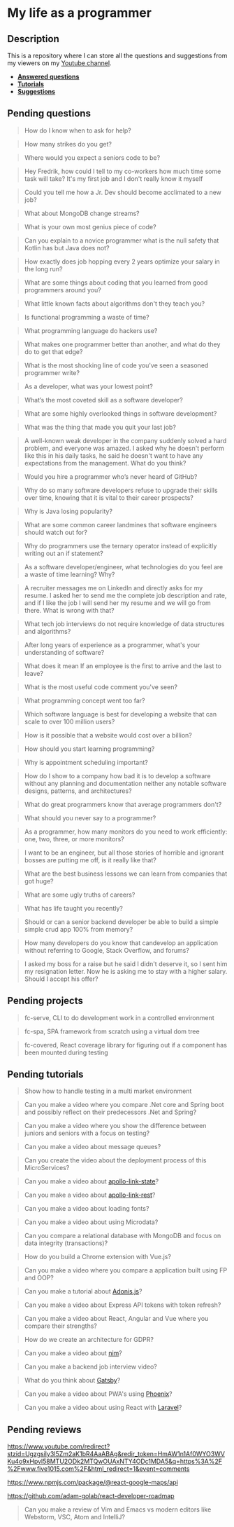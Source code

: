 # My life as a programmer

## Description

This is a repository where I can store all the 
questions and suggestions from my viewers on my [Youtube channel](https://www.youtube.com/user/Fidde12345).

* **[Answered questions](https://www.youtube.com/playlist?list=PLBAZWBMYeVYjXogYQDd1rwVI0c5YoioqU)**
* **[Tutorials](./tutorials.md)**
* **[Suggestions](./suggestions.md)**

## Pending questions

> How do I know when to ask for help?

> How many strikes do you get?

> Where would you expect a seniors code to be?

> Hey Fredrik, how could I tell to my co-workers how much time some task will take? It's my first job and I don't really know it myself

> Could you tell me how a Jr. Dev should become acclimated to a new job?

> What about MongoDB change streams?

> What is your own most genius piece of code?

> Can you explain to a novice programmer what is the null safety that Kotlin has but Java does not?

> How exactly does job hopping every 2 years optimize your salary in the long run?

> What are some things about coding that you learned from good programmers around you?

> What little known facts about algorithms don't they teach you?

> Is functional programming a waste of time?

> What programming language do hackers use?

> What makes one programmer better than another, and what do they do to get that edge?

> What is the most shocking line of code you've seen a seasoned programmer write?

> As a developer, what was your lowest point?

> What’s the most coveted skill as a software developer?

> What are some highly overlooked things in software development?

> What was the thing that made you quit your last job?

> A well-known weak developer in the company suddenly solved a hard problem, and everyone was amazed. I asked why he doesn't perform like this in his daily tasks, he said he doesn't want to have any expectations from the management. What do you think?

> Would you hire a programmer who’s never heard of GitHub?

> Why do so many software developers refuse to upgrade their skills over time, knowing that it is vital to their career prospects?

> Why is Java losing popularity?

> What are some common career landmines that software engineers should watch out for?

> Why do programmers use the ternary operator instead of explicitly writing out an if statement?

> As a software developer/engineer, what technologies do you feel are a waste of time learning? Why?

> A recruiter messages me on LinkedIn and directly asks for my resume. I asked her to send me the complete job description and rate, and if I like the job I will send her my resume and we will go from there. What is wrong with that?

> What tech job interviews do not require knowledge of data structures and algorithms?

> After long years of experience as a programmer, what's your understanding of software?

> What does it mean If an employee is the first to arrive and the last to leave?

> What is the most useful code comment you've seen?

> What programming concept went too far?

> Which software language is best for developing a website that can scale to over 100 million users?

> How is it possible that a website would cost over a billion?

> How should you start learning programming?

> Why is appointment scheduling important?

> How do I show to a company how bad it is to develop a software without any planning and documentation neither any notable software designs, patterns, and architectures?

> What do great programmers know that average programmers don't?

> What should you never say to a programmer?

> As a programmer, how many monitors do you need to work efficiently: one, two, three, or more monitors?

> I want to be an engineer, but all those stories of horrible and ignorant bosses are putting me off, is it really like that?

> What are the best business lessons we can learn from companies that got huge?

> What are some ugly truths of careers?

> What has life taught you recently?

> Should or can a senior backend developer be able to build a simple simple crud app 100% from memory?

> How many developers do you know that candevelop an application without referring to Google, Stack Overflow, and forums?

> I asked my boss for a raise but he said I didn't deserve it, so I sent him my resignation letter. Now he is asking me to stay with a higher salary. Should I accept his offer?

## Pending projects

> fc-serve, CLI to do development work in a controlled environment

> fc-spa, SPA framework from scratch using a virtual dom tree

> fc-covered, React coverage library for figuring out if a component has been mounted during testing

## Pending tutorials

> Show how to handle testing in a multi market environment

> Can you make a video where you compare .Net core and Spring boot and possibly reflect on their predecessors .Net and Spring?

> Can you make a video where you show the difference between juniors and seniors with a focus on testing?

> Can you make a video about message queues?

> Can you create the video about the deployment process of this MicroServices?

> Can you make a video about [apollo-link-state](https://www.apollographql.com/docs/link/links/state.html)?

> Can you make a video about [apollo-link-rest](https://www.apollographql.com/docs/link/links/rest.html)?

> Can you make a video about loading fonts?

> Can you make a video about using Microdata?

> Can you compare a relational database with MongoDB and focus on data integrity (transactions)?

> How do you build a Chrome extension with Vue.js?

> Can you make a video where you compare a application built using FP and OOP?

> Can you make a tutorial about [Adonis.js](https://adonisjs.com/)?

> Can you make a video about Express API tokens with token refresh?

> Can you make a video about React, Angular and Vue where you compare their strengths?

> How do we create an architecture for GDPR?

> Can you make a video about [nim](https://nim-lang.org/)?

> Can you make a backend job interview video?

> What do you think about [Gatsby](https://www.gatsbyjs.org/docs/)?

> Can you make a video about PWA's using [Phoenix](http://phoenixframework.org)?

> Can you make a video about using React with [Laravel](https://laravel.com/)?

## Pending reviews

https://www.youtube.com/redirect?stzid=Ugzgsily3I5Zm2aK1bR4AaABAg&redir_token=HmAW1n1Af0WYO3WVKu4o9xHpvl58MTU2ODk2MTQwOUAxNTY4ODc1MDA5&q=https%3A%2F%2Fwww.five1015.com%2F&html_redirect=1&event=comments

https://www.npmjs.com/package/@react-google-maps/api

https://github.com/adam-golab/react-developer-roadmap

> Can you make a review of Vim and Emacs vs modern editors like Webstorm, VSC, Atom and IntelliJ?
